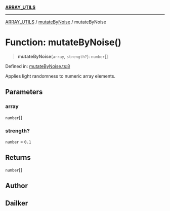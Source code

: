 [**ARRAY_UTILS**](../../README.md)

***

[ARRAY_UTILS](../../README.md) / [mutateByNoise](../README.md) / mutateByNoise

# Function: mutateByNoise()

> **mutateByNoise**(`array`, `strength?`): `number`[]

Defined in: [mutateByNoise.ts:8](https://github.com/dailker/everyutil/blob/8aea75a123d1c8f9816646c45d1769cd1efa4eac/src/array/mutateByNoise.ts#L8)

Applies light randomness to numeric array elements.

## Parameters

### array

`number`[]

### strength?

`number` = `0.1`

## Returns

`number`[]

## Author

## Dailker
